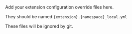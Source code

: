 Add your extension configuration override files here.

They should be named `{extension}.{namespace}_local.yml`

These files will be ignored by git.